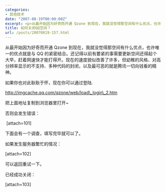 ```yaml
---
categories:
- 其他技术
date: "2007-08-19T00:00:00Z"
excerpt: <p>从最开始因为好奇而开通 Qzone 到现在，我就没觉得那空间有什么优点，也许唯一的优点就是与 QQ 的紧密结合。还记得以前有要紧的事需要更新空间还得起个大早，赶着网速快才能打得开。现在的速度貌似改善了许多，但幼稚的风格、对高分辨率显示的不支持、多种代码的封闭，以及最可恶的就是腾讯一切向钱看的精神。</p>
title: 如何关闭QQ空间？
url: /posts/20070819-157.html
---
```

从最开始因为好奇而开通 Qzone 到现在，我就没觉得那空间有什么优点，也许唯一的优点就是与 QQ 的紧密结合。还记得以前有要紧的事需要更新空间还得起个大早，赶着网速快才能打得开。现在的速度貌似改善了许多，但幼稚的风格、对高分辨率显示的不支持、多种代码的封闭，以及最可恶的就是腾讯一切向钱看的精神。

如果你也对此耿耿于怀，现在你可以通过登陆.

http://imgcache.qq.com/qzone/web/load\_login\_2.htm

把上面地址复制到浏览器里打开~

否则会发生错误：

&nbsp;[attach=101]

下面会有一个调查，填写完毕就可以了。

如果发生服务器繁忙的情况：

[attach=102]

可以返回重试一下。

已经成功关闭：

[attach=103]

&nbsp;